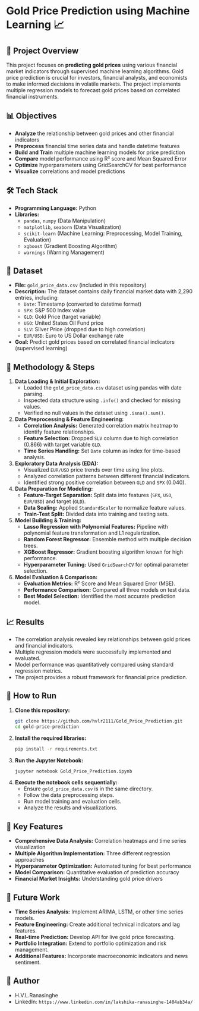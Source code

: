 # Gold Price Prediction using Machine Learning 📈

## 🎯 Project Overview
This project focuses on **predicting gold prices** using various financial market indicators through supervised machine learning algorithms. Gold price prediction is crucial for investors, financial analysts, and economists to make informed decisions in volatile markets. The project implements multiple regression models to forecast gold prices based on correlated financial instruments.

## 📊 Objectives
* **Analyze** the relationship between gold prices and other financial indicators
* **Preprocess** financial time series data and handle datetime features
* **Build and Train** multiple machine learning models for price prediction
* **Compare** model performance using R² score and Mean Squared Error
* **Optimize** hyperparameters using GridSearchCV for best performance
* **Visualize** correlations and model predictions

## 🛠️ Tech Stack
* **Programming Language:** Python
* **Libraries:**
    * `pandas`, `numpy` (Data Manipulation)
    * `matplotlib`, `seaborn` (Data Visualization)
    * `scikit-learn` (Machine Learning: Preprocessing, Model Training, Evaluation)
    * `xgboost` (Gradient Boosting Algorithm)
    * `warnings` (Warning Management)

## 📁 Dataset
* **File:** `gold_price_data.csv` (included in this repository)
* **Description:** The dataset contains daily financial market data with 2,290 entries, including:
    * `Date`: Timestamp (converted to datetime format)
    * `SPX`: S&P 500 Index value
    * `GLD`: Gold Price (target variable)
    * `USO`: United States Oil Fund price
    * `SLV`: Silver Price (dropped due to high correlation)
    * `EUR/USD`: Euro to US Dollar exchange rate
* **Goal:** Predict gold prices based on correlated financial indicators (supervised learning)

## 🔬 Methodology & Steps
1.  **Data Loading & Initial Exploration:**
    * Loaded the `gold_price_data.csv` dataset using pandas with date parsing.
    * Inspected data structure using `.info()` and checked for missing values.
    * Verified no null values in the dataset using `.isna().sum()`.
2.  **Data Preprocessing & Feature Engineering:**
    * **Correlation Analysis:** Generated correlation matrix heatmap to identify feature relationships.
    * **Feature Selection:** Dropped `SLV` column due to high correlation (0.866) with target variable `GLD`.
    * **Time Series Handling:** Set `Date` column as index for time-based analysis.
3.  **Exploratory Data Analysis (EDA):**
    * Visualized `EUR/USD` price trends over time using line plots.
    * Analyzed correlation patterns between different financial indicators.
    * Identified strong positive correlation between `GLD` and `SPX` (0.040).
4.  **Data Preparation for Modeling:**
    * **Feature-Target Separation:** Split data into features (`SPX`, `USO`, `EUR/USD`) and target (`GLD`).
    * **Data Scaling:** Applied `StandardScaler` to normalize feature values.
    * **Train-Test Split:** Divided data into training and testing sets.
5.  **Model Building & Training:**
    * **Lasso Regression with Polynomial Features:** Pipeline with polynomial feature transformation and L1 regularization.
    * **Random Forest Regressor:** Ensemble method with multiple decision trees.
    * **XGBoost Regressor:** Gradient boosting algorithm known for high performance.
    * **Hyperparameter Tuning:** Used `GridSearchCV` for optimal parameter selection.
6.  **Model Evaluation & Comparison:**
    * **Evaluation Metrics:** R² Score and Mean Squared Error (MSE).
    * **Performance Comparison:** Compared all three models on test data.
    * **Best Model Selection:** Identified the most accurate prediction model.

## 📈 Results
* The correlation analysis revealed key relationships between gold prices and financial indicators.
* Multiple regression models were successfully implemented and evaluated.
* Model performance was quantitatively compared using standard regression metrics.
* The project provides a robust framework for financial price prediction.

## 🚀 How to Run
1.  **Clone this repository:**
    ```bash
    git clone https://github.com/hvlr2111/Gold_Price_Prediction.git
    cd gold-price-prediction
    ```
2.  **Install the required libraries:**
    ```bash
    pip install -r requirements.txt
    ```
3.  **Run the Jupyter Notebook:**
    ```bash
    jupyter notebook Gold_Price_Prediction.ipynb
    ```
4.  **Execute the notebook cells sequentially:**
    * Ensure `gold_price_data.csv` is in the same directory.
    * Follow the data preprocessing steps.
    * Run model training and evaluation cells.
    * Analyze the results and visualizations.

## 📝 Key Features
* **Comprehensive Data Analysis:** Correlation heatmaps and time series visualization
* **Multiple Algorithm Implementation:** Three different regression approaches
* **Hyperparameter Optimization:** Automated tuning for best performance
* **Model Comparison:** Quantitative evaluation of prediction accuracy
* **Financial Market Insights:** Understanding gold price drivers

## 🔮 Future Work
* **Time Series Analysis:** Implement ARIMA, LSTM, or other time series models.
* **Feature Engineering:** Create additional technical indicators and lag features.
* **Real-time Prediction:** Develop API for live gold price forecasting.
* **Portfolio Integration:** Extend to portfolio optimization and risk management.
* **Additional Features:** Incorporate macroeconomic indicators and news sentiment.

## 👤 Author
* H.V.L.Ranasinghe
* LinkedIn: `https://www.linkedin.com/in/lakshika-ranasinghe-1404ab34a/`
